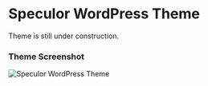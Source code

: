 Speculor WordPress Theme
===

Theme is still under construction.

### Theme Screenshot

<img src="http://www.prelc.si/speculor_screenshot.jpg" alt="Speculor WordPress Theme">
